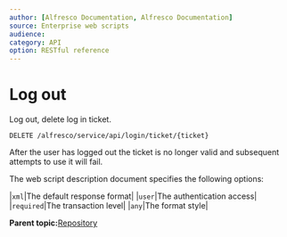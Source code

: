 ```yaml
---
author: [Alfresco Documentation, Alfresco Documentation]
source: Enterprise web scripts
audience: 
category: API
option: RESTful reference
---
```


# Log out

Log out, delete log in ticket.

`DELETE /alfresco/service/api/login/ticket/{ticket}`



After the user has logged out the ticket is no longer valid and subsequent attempts to use it will fail.

The web script description document specifies the following options:

|`xml`|The default response format|
|`user`|The authentication access|
|`required`|The transaction level|
|`any`|The format style|

**Parent topic:**[Repository](../references/RESTful-Repository.md)

